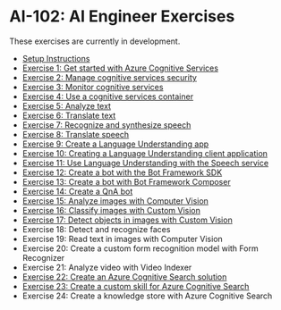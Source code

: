 # AI-102: AI Engineer Exercises

These exercises are currently in development.

- [Setup Instructions](./instructions/00-setup.md)
- [Exercise 1: Get started with Azure Cognitive Services](./instructions/01-get-started-cognitive-services.md)
- [Exercise 2: Manage cognitive services security](./instructions/02-cognitive-services-security.md)
- [Exercise 3: Monitor cognitive services](./instructions/03-monitor-cognitive-services.md)
- [Exercise 4: Use a cognitive services container](./instructions/04-use-a-container.md)
- [Exercise 5: Analyze text](./instructions/05-analyze-text.md)
- [Exercise 6: Translate text](./instructions/06-translate-text.md)
- [Exercise 7: Recognize and synthesize speech](./instructions/07-speech.md)
- [Exercise 8: Translate speech](./instructions/08-translate-speech.md)
- [Exercise 9: Create a Language Understanding app](./instructions/09-language-understanding-app.md)
- [Exercise 10: Creating a Language Understanding client application](./instructions/10-language-understanding-client.md)
- [Exercise 11: Use Language Understanding with the Speech service](./instructions/11-language-understanding-speech.md)
- [Exercise 12: Create a bot with the Bot Framework SDK](./instructions/12-bot-framework.md)
- [Exercise 13: Create a bot with Bot Framework Composer](./instructions/13-bot-composer.md)
- [Exercise 14: Create a QnA bot](./instructions/14-qna-maker.md)
- [Exercise 15: Analyze images with Computer Vision](./instructions/15-computer-vision.md)
- [Exercise 16: Classify images with Custom Vision](./instructions/16-image-classification.md)
- [Exercise 17: Detect objects in images with Custom Vision](./instructions/17-object-detection.md)
- Exercise 18: Detect and recognize faces
- Exercise 19: Read text in images with Computer Vision
- Exercise 20: Create a custom form recognition model with Form Recognizer
- Exercise 21: Analyze video with Video Indexer
- [Exercise 22: Create an Azure Cognitive Search solution](./instructions/21-azure-search.md)
- [Exercise 23: Create a custom skill for Azure Cognitive Search](./instructions/22-search-skills.md)
- Exercise 24: Create a knowledge store with Azure Cognitive Search
